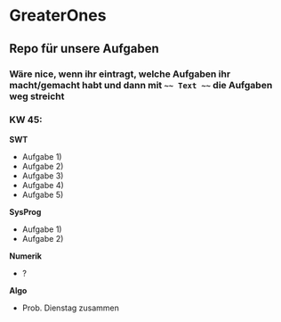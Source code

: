 # GreaterOnes
## Repo für unsere Aufgaben

### Wäre nice, wenn ihr eintragt, welche Aufgaben ihr macht/gemacht habt und dann mit `~~ Text ~~` die Aufgaben weg streicht 
### KW 45:

**SWT**
- Aufgabe 1)
- Aufgabe 2)
- Aufgabe 3)
- Aufgabe 4)
- Aufgabe 5)

**SysProg**
- Aufgabe 1)
- Aufgabe 2)

**Numerik**
- ?

**Algo**
- Prob. Dienstag zusammen

